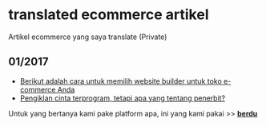 # translated ecommerce artikel

Artikel ecommerce yang saya translate (Private)

## 01/2017
* [Berikut adalah cara untuk memilih website builder untuk toko e-commerce Anda](https://github.com/josephin-ong/translated-ecommerce-artikel/blob/master/2017/01/02-berikut-adalah-cara-untuk-memilih-website-builder-untuk-toko-e-commerce-anda.md)
* [Pengiklan cinta terprogram, tetapi apa yang tentang penerbit?](https://github.com/josephin-ong/translated-ecommerce-artikel/blob/master/2017/01/pengiklan-cinta-terprogram-tetapi-apa-yang-tentang-penerbit.md')


Untuk yang bertanya kami pake platform apa, ini yang kami pakai >> __[berdu](https://berdu.id)__
